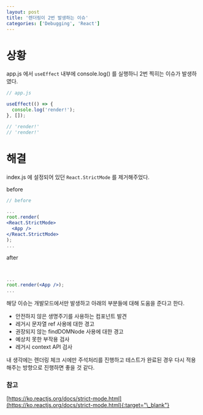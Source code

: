 ```yaml
---
layout: post
title: '렌더링이 2번 발생하는 이슈'
categories: ['Debugging', 'React']
---
```


# 상황

app.js 에서 <code>useEffect</code> 내부에 console.log() 를 실행하니 2번 찍히는 이슈가 발생하였다.

```jsx
// app.js

useEffect(() => {
  console.log('render!');
}, []);

// 'render!'
// 'render!'
```

# 해결

index.js 에 설정되어 있던 <code>React.StrictMode</code> 를 제거해주었다.

before

```jsx
// before

...
root.render(
<React.StrictMode>
  <App />
</React.StrictMode>
);
...
```

after

```jsx


...
root.render(<App />);
...
```

해당 이슈는 개발모드에서만 발생하고 아래의 부분들에 대해 도움을 준다고 한다.

- 안전하지 않은 생명주기를 사용하는 컴포넌트 발견
- 레거시 문자열 ref 사용에 대한 경고
- 권장되지 않는 findDOMNode 사용에 대한 경고
- 예상치 못한 부작용 검사
- 레거시 context API 검사

내 생각에는 렌더링 체크 시에만 주석처리를 진행하고 테스트가 완료된 경우 다시 적용해주는 방향으로 진행하면 좋을 것 같다.

### 참고

[https://ko.reactjs.org/docs/strict-mode.html](https://ko.reactjs.org/docs/strict-mode.html){:target="\_blank"}
